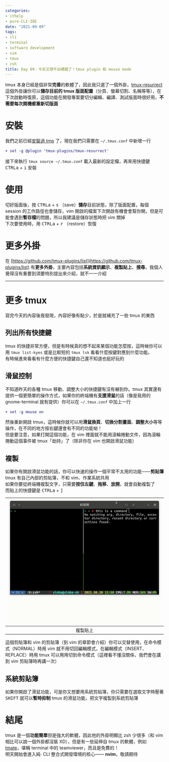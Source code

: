 ```yaml
---
categories:
- ithelp
- pure-CLI-IDE
date: "2021-09-09"
tags:
- cli
- terminal
- software development
- vim
- tmux
- zsh
title: Day 09：今天又想不出標題了！tmux plugin 和 mouse mode
---
```


tmux 本身已經是個非常**完善**的軟體了，因此我只選了一個外掛，[tmux-resurrect](https://github.com/tmux-plugins/tmux-resurrect) 這個外掛讓你可以**儲存目前的 tmux 版面配置**（分頁、螢幕切割、名稱等等），在下次啟動時復原，這個功能在開發專案要切分編輯、編譯、測試版面時很好用，**不需要每次開機都重新切版面**

# 安裝

我們之前已經[安裝過 tmp]() 了，現在我們只需要在 `~/.tmux.conf` 中新增一行

```diff
+ set -g @plugin 'tmux-plugins/tmux-resurrect'
```

接下來執行 `tmux source ~/.tmux.conf` 載入最新的設定檔，再來用快捷鍵 <kbd>CTRL</kbd><kbd>a</kbd> + <kbd>i</kbd> 安裝

# 使用

切好版面後，按 <kbd>CTRL</kbd><kbd>a</kbd> + <kbd>s</kbd> （save）**儲存**目前狀態，除了版面配置，每個 session 的工作路徑也會儲存，vim 開啟的檔案下次開啟有機會會幫你開，但是可能會遇到**暫存檔**的問題，所以我建議是儲存狀態時把 vim 關掉  
下次要使用時，用 <kbd>CTRL</kbd><kbd>a</kbd> + <kbd>r</kbd> （restore）恢復

# 更多外掛

在 [https://github.com/tmux-plugins/list](https://github.com/tmux-plugins/list) 有**更多外掛**，主要內容包括**系統資訊顯示**、**複製貼上**、**搜尋**，我個人覺得沒有重要到須要特別提出來介紹，就不一一介紹

---

# 更多 tmux

寫完今天的內容後我發現，內容好像有點少，於是就補充了一些 tmux 的東西

## 列出所有快捷鍵

tmux 的快捷非常方便，但是有時候真的想不起來某個功能怎麼按，這時候你可以用 `tmux list-kyes` 或是比較短的 `tmux lsk` 看看什麼按鍵對應到什麼功能。  
有時候進來看看有什麼方便的快捷鍵自己還不知道也挺好玩的

## 滑鼠控制

不知道昨天的各種 tmux 移動、調整大小的快捷鍵有沒有嚇到你。tmux 其實還有提供一個更簡單的操作方式，如果你的終端機有**支援滑鼠**的話（像是我用的 gnome-terminal 就有提供）你可以在 `~/.tmux.conf` 中加上一行

```diff
+ set -g mouse on
```

然後重新開啟 tmux，這時候你就可以用**滑鼠換頁**、**切換分割畫面**、**調整大小**等等操作，在不同的地方按右鍵還會有不同的功能呦！  
但是要注意，如果打開這個功能，在 vim 裡面就不能用滾輪捲動文件，因為滾輪捲動這個事件被 tmux「劫持」了（除非你在 vim 也開啟滑鼠功能）

## 複製

如果你有開啟滑鼠功能的話，你可以快速的操作一個平常不太用的功能——**剪貼簿**  
tmux 有自己內部的剪貼簿，不和 vim、作業系統共用  
如果你要從終端機複製文字，只需要**按住左鍵**、**拖移**、**放開**，就會自動複製了  
而貼上的快捷鍵是 <kbd>CTRL</kbd><kbd>a</kbd> + <kbd>]</kbd>

| ![tmux copy paste](/images/ithelp/pure-CLI-IDE/day09/tmux-copy-paste.gif) |
| :-----------------------------------------------------------------------: |
|                                 複製貼上                                  |

這個剪貼簿和 vim 的剪貼簿（到 vim 的章節會介紹）你可以交替使用，在命令模式（NORMAL）時用 vim 就不用切回編輯模式，在編輯模式（INSERT、REPLACE）時用 tmux 可以用用切到命令模式（這裡看不懂沒關係，我們會在講到 vim 剪貼簿時再講一次）

## 系統剪貼簿

如果你開啟了滑鼠功能，可是你又想要用系統剪貼簿，你只需要在選取文字時壓著 <kbd>SHIFT</kbd> 就可以**暫時抑制** tmux 的滑鼠功能，把文字複製到系統剪貼簿

# 結尾

tmux 是一個**功能簡單**但是強大的軟體，因此他的外掛明顯比 zsh 少很多（和 vim 相比可以說一個外掛都沒裝 XD），但是有一些延伸自 tmux 的軟體，例如 [tmate](https://tmate.io/)，堪稱 terminal 中的 teamviewer，而且是免費的！  
明天開始會進入純‧ CLI 整合式開發環境的核心—— **nvim**，敬請期待
